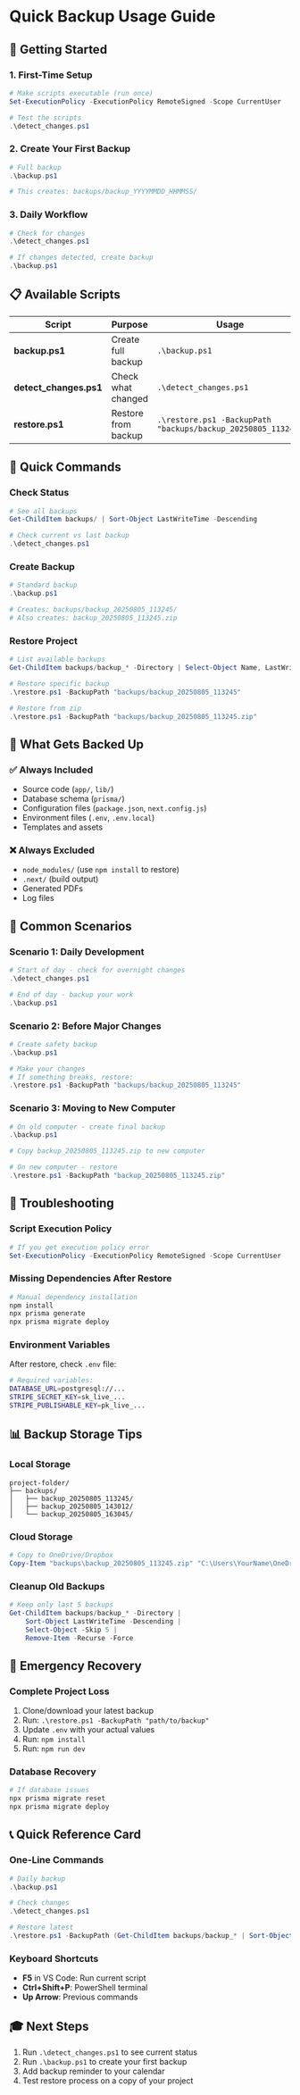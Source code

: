 # Quick Backup Usage Guide

## 🚀 Getting Started

### 1. First-Time Setup
```powershell
# Make scripts executable (run once)
Set-ExecutionPolicy -ExecutionPolicy RemoteSigned -Scope CurrentUser

# Test the scripts
.\detect_changes.ps1
```

### 2. Create Your First Backup
```powershell
# Full backup
.\backup.ps1

# This creates: backups/backup_YYYYMMDD_HHMMSS/
```

### 3. Daily Workflow
```powershell
# Check for changes
.\detect_changes.ps1

# If changes detected, create backup
.\backup.ps1
```

## 📋 Available Scripts

| Script | Purpose | Usage |
|--------|---------|-------|
| **backup.ps1** | Create full backup | `.\backup.ps1` |
| **detect_changes.ps1** | Check what changed | `.\detect_changes.ps1` |
| **restore.ps1** | Restore from backup | `.\restore.ps1 -BackupPath "backups/backup_20250805_113245"` |

## 🔄 Quick Commands

### Check Status
```powershell
# See all backups
Get-ChildItem backups/ | Sort-Object LastWriteTime -Descending

# Check current vs last backup
.\detect_changes.ps1
```

### Create Backup
```powershell
# Standard backup
.\backup.ps1

# Creates: backups/backup_20250805_113245/
# Also creates: backup_20250805_113245.zip
```

### Restore Project
```powershell
# List available backups
Get-ChildItem backups/backup_* -Directory | Select-Object Name, LastWriteTime

# Restore specific backup
.\restore.ps1 -BackupPath "backups/backup_20250805_113245"

# Restore from zip
.\restore.ps1 -BackupPath "backups/backup_20250805_113245.zip"
```

## 📁 What Gets Backed Up

### ✅ Always Included
- Source code (`app/`, `lib/`)
- Database schema (`prisma/`)
- Configuration files (`package.json`, `next.config.js`)
- Environment files (`.env`, `.env.local`)
- Templates and assets

### ❌ Always Excluded
- `node_modules/` (use `npm install` to restore)
- `.next/` (build output)
- Generated PDFs
- Log files

## 🎯 Common Scenarios

### Scenario 1: Daily Development
```powershell
# Start of day - check for overnight changes
.\detect_changes.ps1

# End of day - backup your work
.\backup.ps1
```

### Scenario 2: Before Major Changes
```powershell
# Create safety backup
.\backup.ps1

# Make your changes
# If something breaks, restore:
.\restore.ps1 -BackupPath "backups/backup_20250805_113245"
```

### Scenario 3: Moving to New Computer
```powershell
# On old computer - create final backup
.\backup.ps1

# Copy backup_20250805_113245.zip to new computer

# On new computer - restore
.\restore.ps1 -BackupPath "backup_20250805_113245.zip"
```

## 🔧 Troubleshooting

### Script Execution Policy
```powershell
# If you get execution policy error
Set-ExecutionPolicy -ExecutionPolicy RemoteSigned -Scope CurrentUser
```

### Missing Dependencies After Restore
```powershell
# Manual dependency installation
npm install
npx prisma generate
npx prisma migrate deploy
```

### Environment Variables
After restore, check `.env` file:
```bash
# Required variables:
DATABASE_URL=postgresql://...
STRIPE_SECRET_KEY=sk_live_...
STRIPE_PUBLISHABLE_KEY=pk_live_...
```

## 📊 Backup Storage Tips

### Local Storage
```
project-folder/
├── backups/
│   ├── backup_20250805_113245/
│   ├── backup_20250805_143012/
│   └── backup_20250805_163045/
```

### Cloud Storage
```powershell
# Copy to OneDrive/Dropbox
Copy-Item "backups\backup_20250805_113245.zip" "C:\Users\YourName\OneDrive\ProjectBackups\"
```

### Cleanup Old Backups
```powershell
# Keep only last 5 backups
Get-ChildItem backups/backup_* -Directory | 
    Sort-Object LastWriteTime -Descending | 
    Select-Object -Skip 5 | 
    Remove-Item -Recurse -Force
```

## 🚨 Emergency Recovery

### Complete Project Loss
1. Clone/download your latest backup
2. Run: `.\restore.ps1 -BackupPath "path/to/backup"`
3. Update `.env` with your actual values
4. Run: `npm install`
5. Run: `npm run dev`

### Database Recovery
```powershell
# If database issues
npx prisma migrate reset
npx prisma migrate deploy
```

## 📞 Quick Reference Card

### One-Line Commands
```powershell
# Daily backup
.\backup.ps1

# Check changes
.\detect_changes.ps1

# Restore latest
.\restore.ps1 -BackupPath (Get-ChildItem backups/backup_* | Sort-Object LastWriteTime -Descending | Select-Object -First 1).FullName
```

### Keyboard Shortcuts
- **F5** in VS Code: Run current script
- **Ctrl+Shift+P**: PowerShell terminal
- **Up Arrow**: Previous commands

## 🎓 Next Steps
1. Run `.\detect_changes.ps1` to see current status
2. Run `.\backup.ps1` to create your first backup
3. Add backup reminder to your calendar
4. Test restore process on a copy of your project